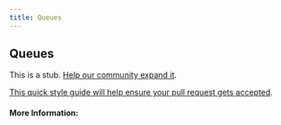```yaml
---
title: Queues
---
```


## Queues

This is a stub. [Help our community expand it](https://github.com/freecodecamp/guides/tree/master/src/pages/articles/computer-science/data-structures/queues/index.md).

[This quick style guide will help ensure your pull request gets accepted](https://github.com/freeCodeCamp/guides/blob/master/README.md).

<!-- The article goes here, in GitHub-flavored Markdown. Feel free to add YouTube videos, images, and CodePen/JSBin embeds  -->

#### More Information:
<!-- Please add any articles you think might be helpful to read before writing the article -->


